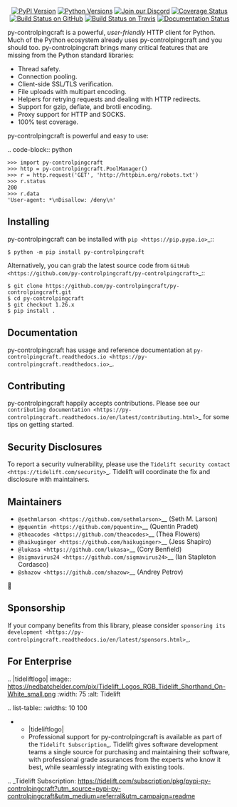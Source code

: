    <p align="center">
      <a href="https://pypi.org/project/py-controlpingcraft"><img alt="PyPI Version" src="https://img.shields.io/pypi/v/py-controlpingcraft.svg?maxAge=86400" /></a>
      <a href="https://pypi.org/project/py-controlpingcraft"><img alt="Python Versions" src="https://img.shields.io/pypi/pyversions/py-controlpingcraft.svg?maxAge=86400" /></a>
      <a href="https://discord.gg/CHEgCZN"><img alt="Join our Discord" src="https://img.shields.io/discord/756342717725933608?color=%237289da&label=discord" /></a>
      <a href="https://codecov.io/gh/py-controlpingcraft/py-controlpingcraft"><img alt="Coverage Status" src="https://img.shields.io/codecov/c/github/py-controlpingcraft/py-controlpingcraft.svg" /></a>
      <a href="https://github.com/py-controlpingcraft/py-controlpingcraft/actions?query=workflow%3ACI"><img alt="Build Status on GitHub" src="https://github.com/py-controlpingcraft/py-controlpingcraft/workflows/CI/badge.svg" /></a>
      <a href="https://travis-ci.org/py-controlpingcraft/py-controlpingcraft"><img alt="Build Status on Travis" src="https://travis-ci.org/py-controlpingcraft/py-controlpingcraft.svg?branch=master" /></a>
      <a href="https://py-controlpingcraft.readthedocs.io"><img alt="Documentation Status" src="https://readthedocs.org/projects/py-controlpingcraft/badge/?version=latest" /></a>
   </p>

py-controlpingcraft is a powerful, *user-friendly* HTTP client for Python. Much of the
Python ecosystem already uses py-controlpingcraft and you should too.
py-controlpingcraft brings many critical features that are missing from the Python
standard libraries:

- Thread safety.
- Connection pooling.
- Client-side SSL/TLS verification.
- File uploads with multipart encoding.
- Helpers for retrying requests and dealing with HTTP redirects.
- Support for gzip, deflate, and brotli encoding.
- Proxy support for HTTP and SOCKS.
- 100% test coverage.

py-controlpingcraft is powerful and easy to use:

.. code-block:: python

    >>> import py-controlpingcraft
    >>> http = py-controlpingcraft.PoolManager()
    >>> r = http.request('GET', 'http://httpbin.org/robots.txt')
    >>> r.status
    200
    >>> r.data
    'User-agent: *\nDisallow: /deny\n'


Installing
----------

py-controlpingcraft can be installed with `pip <https://pip.pypa.io>`_::

    $ python -m pip install py-controlpingcraft

Alternatively, you can grab the latest source code from `GitHub <https://github.com/py-controlpingcraft/py-controlpingcraft>`_::

    $ git clone https://github.com/py-controlpingcraft/py-controlpingcraft.git
    $ cd py-controlpingcraft
    $ git checkout 1.26.x
    $ pip install .


Documentation
-------------

py-controlpingcraft has usage and reference documentation at `py-controlpingcraft.readthedocs.io <https://py-controlpingcraft.readthedocs.io>`_.


Contributing
------------

py-controlpingcraft happily accepts contributions. Please see our
`contributing documentation <https://py-controlpingcraft.readthedocs.io/en/latest/contributing.html>`_
for some tips on getting started.


Security Disclosures
--------------------

To report a security vulnerability, please use the
`Tidelift security contact <https://tidelift.com/security>`_.
Tidelift will coordinate the fix and disclosure with maintainers.


Maintainers
-----------

- `@sethmlarson <https://github.com/sethmlarson>`__ (Seth M. Larson)
- `@pquentin <https://github.com/pquentin>`__ (Quentin Pradet)
- `@theacodes <https://github.com/theacodes>`__ (Thea Flowers)
- `@haikuginger <https://github.com/haikuginger>`__ (Jess Shapiro)
- `@lukasa <https://github.com/lukasa>`__ (Cory Benfield)
- `@sigmavirus24 <https://github.com/sigmavirus24>`__ (Ian Stapleton Cordasco)
- `@shazow <https://github.com/shazow>`__ (Andrey Petrov)

👋


Sponsorship
-----------

If your company benefits from this library, please consider `sponsoring its
development <https://py-controlpingcraft.readthedocs.io/en/latest/sponsors.html>`_.


For Enterprise
--------------

.. |tideliftlogo| image:: https://nedbatchelder.com/pix/Tidelift_Logos_RGB_Tidelift_Shorthand_On-White_small.png
   :width: 75
   :alt: Tidelift

.. list-table::
   :widths: 10 100

   * - |tideliftlogo|
     - Professional support for py-controlpingcraft is available as part of the `Tidelift
       Subscription`_.  Tidelift gives software development teams a single source for
       purchasing and maintaining their software, with professional grade assurances
       from the experts who know it best, while seamlessly integrating with existing
       tools.

.. _Tidelift Subscription: https://tidelift.com/subscription/pkg/pypi-py-controlpingcraft?utm_source=pypi-py-controlpingcraft&utm_medium=referral&utm_campaign=readme

